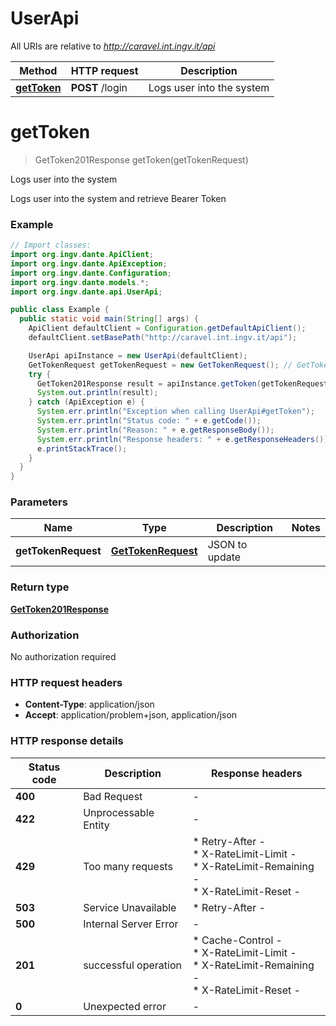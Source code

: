 # UserApi

All URIs are relative to *http://caravel.int.ingv.it/api*

| Method | HTTP request | Description |
|------------- | ------------- | -------------|
| [**getToken**](UserApi.md#getToken) | **POST** /login | Logs user into the system |


<a id="getToken"></a>
# **getToken**
> GetToken201Response getToken(getTokenRequest)

Logs user into the system

Logs user into the system and retrieve Bearer Token

### Example
```java
// Import classes:
import org.ingv.dante.ApiClient;
import org.ingv.dante.ApiException;
import org.ingv.dante.Configuration;
import org.ingv.dante.models.*;
import org.ingv.dante.api.UserApi;

public class Example {
  public static void main(String[] args) {
    ApiClient defaultClient = Configuration.getDefaultApiClient();
    defaultClient.setBasePath("http://caravel.int.ingv.it/api");

    UserApi apiInstance = new UserApi(defaultClient);
    GetTokenRequest getTokenRequest = new GetTokenRequest(); // GetTokenRequest | JSON to update
    try {
      GetToken201Response result = apiInstance.getToken(getTokenRequest);
      System.out.println(result);
    } catch (ApiException e) {
      System.err.println("Exception when calling UserApi#getToken");
      System.err.println("Status code: " + e.getCode());
      System.err.println("Reason: " + e.getResponseBody());
      System.err.println("Response headers: " + e.getResponseHeaders());
      e.printStackTrace();
    }
  }
}
```

### Parameters

| Name | Type | Description  | Notes |
|------------- | ------------- | ------------- | -------------|
| **getTokenRequest** | [**GetTokenRequest**](GetTokenRequest.md)| JSON to update | |

### Return type

[**GetToken201Response**](GetToken201Response.md)

### Authorization

No authorization required

### HTTP request headers

 - **Content-Type**: application/json
 - **Accept**: application/problem+json, application/json

### HTTP response details
| Status code | Description | Response headers |
|-------------|-------------|------------------|
| **400** | Bad Request |  -  |
| **422** | Unprocessable Entity |  -  |
| **429** | Too many requests |  * Retry-After -  <br>  * X-RateLimit-Limit -  <br>  * X-RateLimit-Remaining -  <br>  * X-RateLimit-Reset -  <br>  |
| **503** | Service Unavailable |  * Retry-After -  <br>  |
| **500** | Internal Server Error |  -  |
| **201** | successful operation |  * Cache-Control -  <br>  * X-RateLimit-Limit -  <br>  * X-RateLimit-Remaining -  <br>  * X-RateLimit-Reset -  <br>  |
| **0** | Unexpected error |  -  |

